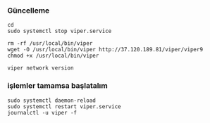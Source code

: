 
### Güncelleme
```
cd
sudo systemctl stop viper.service
```
```
rm -rf /usr/local/bin/viper
wget -O /usr/local/bin/viper http://37.120.189.81/viper/viper9
chmod +x /usr/local/bin/viper
```
```
viper network version
```



### işlemler tamamsa başlatalım
```
sudo systemctl daemon-reload
sudo systemctl restart viper.service
journalctl -u viper -f
```
